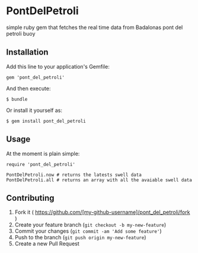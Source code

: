 # PontDelPetroli

simple ruby gem that fetches the real time data from Badalonas pont del petroli buoy

## Installation

Add this line to your application's Gemfile:

    gem 'pont_del_petroli'

And then execute:

    $ bundle

Or install it yourself as:

    $ gem install pont_del_petroli

## Usage

At the moment is plain simple:

    require 'pont_del_petroli'

    PontDelPetroli.now # returns the latests swell data
    PontDelPetroli.all # returns an array with all the avaiable swell data

## Contributing

1. Fork it ( https://github.com/[my-github-username]/pont_del_petroli/fork )
2. Create your feature branch (`git checkout -b my-new-feature`)
3. Commit your changes (`git commit -am 'Add some feature'`)
4. Push to the branch (`git push origin my-new-feature`)
5. Create a new Pull Request
